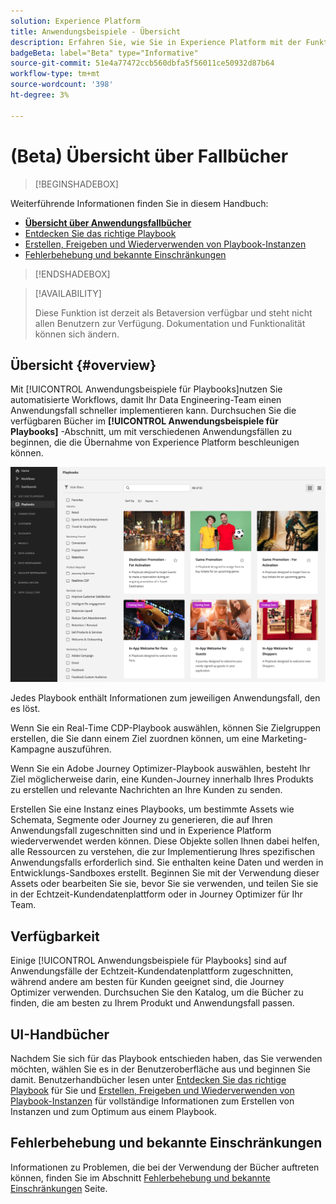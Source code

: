 ```yaml
---
solution: Experience Platform
title: Anwendungsbeispiele - Übersicht
description: Erfahren Sie, wie Sie in Experience Platform mit der Funktion "Use Case Playbooks"beginnen, um mit verschiedenen Marketing-Anwendungsfällen zu beginnen.
badgeBeta: label="Beta" type="Informative"
source-git-commit: 51e4a77472ccb560dbfa5f56011ce50932d87b64
workflow-type: tm+mt
source-wordcount: '398'
ht-degree: 3%

---
```



# (Beta) Übersicht über Fallbücher

>[!BEGINSHADEBOX]

Weiterführende Informationen finden Sie in diesem Handbuch:

* **[Übersicht über Anwendungsfallbücher](#overview)**
* [Entdecken Sie das richtige Playbook](/help/use-case-playbooks/playbooks/discover.md)
* [Erstellen, Freigeben und Wiederverwenden von Playbook-Instanzen](/help/use-case-playbooks/playbooks/create-share-reuse.md)
* [Fehlerbehebung und bekannte Einschränkungen](troubleshooting.md)

>[!ENDSHADEBOX]

>[!AVAILABILITY]
>
>Diese Funktion ist derzeit als Betaversion verfügbar und steht nicht allen Benutzern zur Verfügung. Dokumentation und Funktionalität können sich ändern.

## Übersicht {#overview}

Mit [!UICONTROL Anwendungsbeispiele für Playbooks]nutzen Sie automatisierte Workflows, damit Ihr Data Engineering-Team einen Anwendungsfall schneller implementieren kann. Durchsuchen Sie die verfügbaren Bücher im **[!UICONTROL Anwendungsbeispiele für Playbooks]** -Abschnitt, um mit verschiedenen Anwendungsfällen zu beginnen, die die Übernahme von Experience Platform beschleunigen können.

![Ansicht aller Bücher](/help/use-case-playbooks/assets/playbooks/overview/playbooks-landing-page.png)

Jedes Playbook enthält Informationen zum jeweiligen Anwendungsfall, den es löst.

Wenn Sie ein Real-Time CDP-Playbook auswählen, können Sie Zielgruppen erstellen, die Sie dann einem Ziel zuordnen können, um eine Marketing-Kampagne auszuführen.

Wenn Sie ein Adobe Journey Optimizer-Playbook auswählen, besteht Ihr Ziel möglicherweise darin, eine Kunden-Journey innerhalb Ihres Produkts zu erstellen und relevante Nachrichten an Ihre Kunden zu senden.

Erstellen Sie eine Instanz eines Playbooks, um bestimmte Assets wie Schemata, Segmente oder Journey zu generieren, die auf Ihren Anwendungsfall zugeschnitten sind und in Experience Platform wiederverwendet werden können. Diese Objekte sollen Ihnen dabei helfen, alle Ressourcen zu verstehen, die zur Implementierung Ihres spezifischen Anwendungsfalls erforderlich sind. Sie enthalten keine Daten und werden in Entwicklungs-Sandboxes erstellt. Beginnen Sie mit der Verwendung dieser Assets oder bearbeiten Sie sie, bevor Sie sie verwenden, und teilen Sie sie in der Echtzeit-Kundendatenplattform oder in Journey Optimizer für Ihr Team.

## Verfügbarkeit

Einige [!UICONTROL Anwendungsbeispiele für Playbooks] sind auf Anwendungsfälle der Echtzeit-Kundendatenplattform zugeschnitten, während andere am besten für Kunden geeignet sind, die Journey Optimizer verwenden. Durchsuchen Sie den Katalog, um die Bücher zu finden, die am besten zu Ihrem Produkt und Anwendungsfall passen.

## UI-Handbücher

Nachdem Sie sich für das Playbook entschieden haben, das Sie verwenden möchten, wählen Sie es in der Benutzeroberfläche aus und beginnen Sie damit. Benutzerhandbücher lesen unter [Entdecken Sie das richtige Playbook](/help/use-case-playbooks/playbooks/discover.md) für Sie und [Erstellen, Freigeben und Wiederverwenden von Playbook-Instanzen](/help/use-case-playbooks/playbooks/create-share-reuse.md) für vollständige Informationen zum Erstellen von Instanzen und zum Optimum aus einem Playbook.

## Fehlerbehebung und bekannte Einschränkungen

Informationen zu Problemen, die bei der Verwendung der Bücher auftreten können, finden Sie im Abschnitt [Fehlerbehebung und bekannte Einschränkungen](/help/use-case-playbooks/playbooks/troubleshooting.md) Seite.